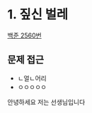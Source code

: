 # 1. 짚신 벌레

[백준 2560번](https://www.acmicpc.net/problem/2560)

## 문제 접근
* ㄴ얼ㄴ어리
* ㅇㅇㅇㅇㅇ


안녕하세요
저는 선생님입니다
